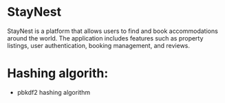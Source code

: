 # StayNest
StayNest is a platform that allows users to find and book accommodations around the world. The application includes features such as property listings, user authentication, booking management, and reviews.


# Hashing algorith: 
- pbkdf2 hashing algorithm

